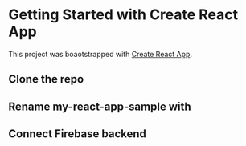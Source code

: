 # Getting Started with Create React App

This project was boaotstrapped with [Create React App](https://github.com/facebook/create-react-app).

## Clone the repo

## Rename my-react-app-sample with <your project name>

## Connect Firebase backend
